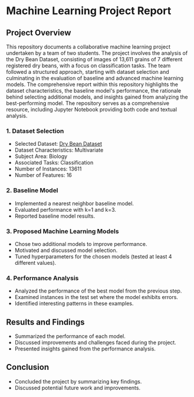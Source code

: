 # Machine Learning Project Report

## Project Overview
This repository documents a collaborative machine learning project undertaken by a team of two students. The project involves the analysis of the Dry Bean Dataset, consisting of images of 13,611 grains of 7 different registered dry beans, with a focus on classification tasks. The team followed a structured approach, starting with dataset selection and culminating in the evaluation of baseline and advanced machine learning models. The comprehensive report within this repository highlights the dataset characteristics, the baseline model's performance, the rationale behind selecting additional models, and insights gained from analyzing the best-performing model. The repository serves as a comprehensive resource, including Jupyter Notebook providing both code and textual analysis.


### 1. Dataset Selection
- Selected Dataset: [Dry Bean Dataset](https://archive.ics.uci.edu/dataset/602/dry+bean+dataset)
- Dataset Characteristics: Multivariate
- Subject Area: Biology
- Associated Tasks: Classification
- Number of Instances: 13611
- Number of Features: 16

### 2. Baseline Model

- Implemented a nearest neighbor baseline model.
- Evaluated performance with k=1 and k=3.
- Reported baseline model results.

### 3. Proposed Machine Learning Models

- Chose two additional models to improve performance.
- Motivated and discussed model selection.
- Tuned hyperparameters for the chosen models (tested at least 4 different values).

### 4. Performance Analysis

- Analyzed the performance of the best model from the previous step.
- Examined instances in the test set where the model exhibits errors.
- Identified interesting patterns in these examples.

## Results and Findings

- Summarized the performance of each model.
- Discussed improvements and challenges faced during the project.
- Presented insights gained from the performance analysis.

## Conclusion

- Concluded the project by summarizing key findings.
- Discussed potential future work and improvements.
